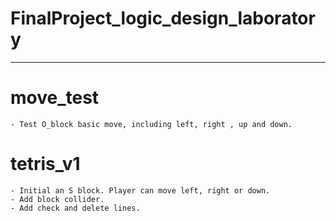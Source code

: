 # FinalProject_logic_design_laboratory

---

# move_test
    - Test O_block basic move, including left, right , up and down.

# tetris_v1
    - Initial an S block. Player can move left, right or down.  
    - Add block collider.
    - Add check and delete lines.